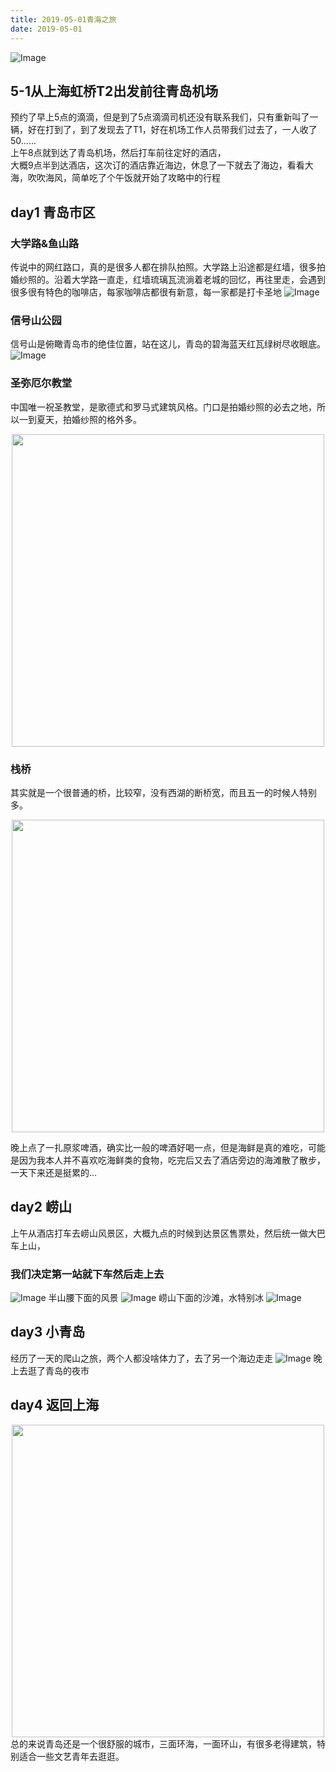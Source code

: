 ```yaml
---
title: 2019-05-01青海之旅
date: 2019-05-01
---
```

![Image](https://shenyibo.oss-cn-beijing.aliyuncs.com/20200623/3c57f380-b4a2-11ea-9ac2-f7eb0bd8e2c9.jpeg)
## 5-1从上海虹桥T2出发前往青岛机场
预约了早上5点的滴滴，但是到了5点滴滴司机还没有联系我们，只有重新叫了一辆，好在打到了，到了发现去了T1，好在机场工作人员带我们过去了，一人收了50......  
上午8点就到达了青岛机场，然后打车前往定好的酒店，  
大概9点半到达酒店，这次订的酒店靠近海边，休息了一下就去了海边，看看大海，吹吹海风，简单吃了个午饭就开始了攻略中的行程  
## day1 青岛市区
### 大学路&鱼山路
传说中的网红路口，真的是很多人都在排队拍照。大学路上沿途都是红墙，很多拍婚纱照的。沿着大学路一直走，红墙琉璃瓦流淌着老城的回忆，再往里走，会遇到很多很有特色的咖啡店，每家咖啡店都很有新意，每一家都是打卡圣地
![Image](https://shenyibo.oss-cn-beijing.aliyuncs.com/20200622/403c0850-b49e-11ea-9ac2-f7eb0bd8e2c9.jpeg)
### 信号山公园
信号山是俯瞰青岛市的绝佳位置，站在这儿，青岛的碧海蓝天红瓦绿树尽收眼底。
![Image](https://shenyibo.oss-cn-beijing.aliyuncs.com/20200622/86519f30-b49e-11ea-9ac2-f7eb0bd8e2c9.jpeg)
### 圣弥厄尔教堂
中国唯一祝圣教堂，是歌德式和罗马式建筑风格。门口是拍婚纱照的必去之地，所以一到夏天，拍婚纱照的格外多。
<div align=center>
<img src="https://shenyibo.oss-cn-beijing.aliyuncs.com/20200623/cf038e60-b4f7-11ea-9ac2-f7eb0bd8e2c9.jpg" width="500px" />
</div>

### 栈桥
其实就是一个很普通的桥，比较窄，没有西湖的断桥宽，而且五一的时候人特别多。
<div align=center>
<img src="https://shenyibo.oss-cn-beijing.aliyuncs.com/20200623/d4cdcb80-b4f7-11ea-9ac2-f7eb0bd8e2c9.jpg" width="500px" />
</div>

晚上点了一扎原浆啤酒，确实比一般的啤酒好喝一点，但是海鲜是真的难吃，可能是因为我本人并不喜欢吃海鲜类的食物，吃完后又去了酒店旁边的海滩散了散步，一天下来还是挺累的...
## day2 崂山
上午从酒店打车去崂山风景区，大概九点的时候到达景区售票处，然后统一做大巴车上山，
### 我们决定第一站就下车然后走上去
![Image](https://shenyibo.oss-cn-beijing.aliyuncs.com/20200622/365c09f0-b4a0-11ea-9ac2-f7eb0bd8e2c9.jpeg)
半山腰下面的风景
![Image](https://shenyibo.oss-cn-beijing.aliyuncs.com/20200622/88679c00-b4a0-11ea-9ac2-f7eb0bd8e2c9.jpeg)
崂山下面的沙滩，水特别冰
![Image](https://shenyibo.oss-cn-beijing.aliyuncs.com/20200623/128773f0-b4a2-11ea-9ac2-f7eb0bd8e2c9.jpeg)
## day3 小青岛
经历了一天的爬山之旅，两个人都没啥体力了，去了另一个海边走走
![Image](https://shenyibo.oss-cn-beijing.aliyuncs.com/20200623/7160b900-b4a1-11ea-9ac2-f7eb0bd8e2c9.jpeg)
晚上去逛了青岛的夜市
## day4 返回上海
<div align=center>
<img src="https://shenyibo.oss-cn-beijing.aliyuncs.com/20200623/db81cc60-b4f7-11ea-9ac2-f7eb0bd8e2c9.jpg" width="500px" />
</div>
总的来说青岛还是一个很舒服的城市，三面环海，一面环山，有很多老得建筑，特别适合一些文艺青年去逛逛。